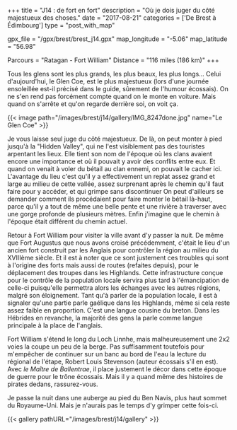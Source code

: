 +++
title = "J14 : de fort en fort"
description = "Où je dois juger du côté majestueux des choses."
date = "2017-08-21"
categories = ['De Brest à Édimbourg']
type = "post_with_map"

gpx_file = "/gpx/brest/brest_j14.gpx"
map_longitude = "-5.06"
map_latitude = "56.98"

Parcours = "Ratagan - Fort William"
Distance = "116 miles (186 km)"
+++

Tous les glens sont les plus grands, les plus beaux, les plus longs... Celui d'aujourd'hui, le Glen Coe, est le plus majestueux (lors d'une journée ensoleillée est-il précisé dans le guide, sûrement de l'humour écossais). On ne s'en rend pas forcément compte quand on le monte en voiture. Mais quand on s'arrête et qu'on regarde derrière soi, on voit ça.


{{< image path="/images/brest/j14/gallery/IMG_8247done.jpg" name="Le Glen Coe" >}}


Je vous laisse seul juge du côté majestueux. De là, on peut monter à pied jusqu'à la "Hidden Valley", qui ne l'est visiblement pas des touristes arpentant les lieux. Elle tient son nom de l'époque où les clans avaient encore une importance et où il pouvait y avoir des conflits entre eux. Et quand on venait à voler du bétail au clan ennemi, on pouvait le cacher ici. L'avantage du lieu c'est qu'il y a effectivement un replat assez grand et large au milieu de cette vallée, assez surprenant après le chemin qu'il faut faire pour y accéder, et qui grimpe sans discontinuer On peut d'ailleurs se demander comment ils procédaient pour faire monter le bétail là-haut, parce qu'il y a tout de même une belle pente et une rivière à traverser avec une gorge profonde de plusieurs mètres. Enfin j'imagine que le chemin à l'époque était différent du chemin actuel.

Retour à Fort William pour visiter la ville avant d'y passer la nuit. De même que Fort Augustus que nous avons croisé précédemment, c'était le lieu d'un ancien fort construit par les Anglais pour contrôler la région au milieu du XVIIIème siècle. Et il est à noter que ce sont justement ces troubles qui sont à l'origine des forts mais aussi de routes (refaites depuis), pour le déplacement des troupes dans les Highlands. Cette infrastructure conçue pour le contrôle de la population locale servira plus tard à l'émancipation de celle-ci puisqu'elle permettra alors les échanges avec les autres régions, malgré son éloignement.
Tant qu'à parler de la population locale, il est à signaler qu'une partie parle gaélique dans les Highlands, même si cela reste assez faible en proportion. C'est une langue cousine du breton. Dans les Hébrides en revanche, la majorité des gens la parle comme langue principale à la place de l'anglais.

Fort William s'étend le long du Loch Linnhe, mais malheureusement une 2x2 voies la coupe un peu de la berge. Pas suffisamment toutefois pour m'empêcher de continuer sur un banc au bord de l'eau la lecture du régional de l'étape, Robert Louis Stevenson (auteur écossais s'il en est). Avec *le Maître de Ballentrae*, il place justement le décor dans cette époque de guerre pour le trône écossais. Mais il y a quand même des histoires de pirates dedans, rassurez-vous.

Je passe la nuit dans une auberge au pied du Ben Navis, plus haut sommet du Royaume-Uni. Mais je n'aurais pas le temps d'y grimper cette fois-ci.


{{< gallery pathURL="/images/brest/j14/gallery" >}}
